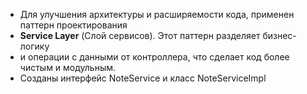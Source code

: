 * Для улучшения архитектуры и расширяемости кода, применен паттерн проектирования
 * **Service Layer** (Слой сервисов). Этот паттерн разделяет бизнес-логику
 * и операции с данными от контроллера, что сделает код более чистым и модульным.
 * Созданы интерфейс NoteService и  класс NoteServiceImpl
